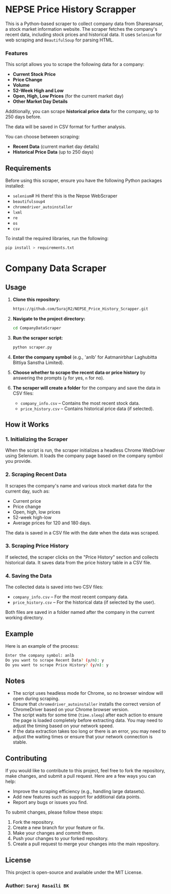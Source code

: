# NEPSE Price History Scrapper

This is a Python-based scraper to collect company data from Sharesansar, a stock market information website. The scraper fetches the company's recent data, including stock prices and historical data. It uses `Selenium` for web scraping and `BeautifulSoup` for parsing HTML.

### Features

This script allows you to scrape the following data for a company:

- **Current Stock Price**
- **Price Change**
- **Volume**
- **52-Week High and Low**
- **Open, High, Low Prices** (for the current market day)
- **Other Market Day Details**

Additionally, you can scrape **historical price data** for the company, up to 250 days before.

The data will be saved in CSV format for further analysis.

You can choose between scraping:

- **Recent Data** (current market day details)
- **Historical Price Data** (up to 250 days)

## Requirements

Before using this scraper, ensure you have the following Python packages installed:

- `selenium`# Hi there! this is the Nepse WebScraper
- `beautifulsoup4`
- `chromedriver_autoinstaller`
- `lxml`
- `re`
- `os`
- `csv`

To install the required libraries, run the following:

```bash
pip install > requirements.txt
```

# Company Data Scraper

## Usage

1. **Clone this repository:**

   ```bash
   https://github.com/SurajR2/NEPSE_Price_History_Scrapper.git
   ```

2. **Navigate to the project directory:**

   ```bash
   cd CompanyDataScraper
   ```

3. **Run the scraper script:**

   ```bash
   python scraper.py
   ```

4. **Enter the company symbol** (e.g., 'anlb' for Aatmanirbhar Laghubitta Bittiya Sanstha Limited).

5. **Choose whether to scrape the recent data or price history** by answering the prompts (`y` for yes, `n` for no).

6. **The scraper will create a folder** for the company and save the data in CSV files:
   - `company_info.csv` – Contains the most recent stock data.
   - `price_history.csv` – Contains historical price data (if selected).

## How it Works

### 1. Initializing the Scraper

When the script is run, the scraper initializes a headless Chrome WebDriver using Selenium. It loads the company page based on the company symbol you provide.

### 2. Scraping Recent Data

It scrapes the company's name and various stock market data for the current day, such as:

- Current price
- Price change
- Open, high, low prices
- 52-week high-low
- Average prices for 120 and 180 days.

The data is saved in a CSV file with the date when the data was scraped.

### 3. Scraping Price History

If selected, the scraper clicks on the "Price History" section and collects historical data. It saves data from the price history table in a CSV file.

### 4. Saving the Data

The collected data is saved into two CSV files:

- `company_info.csv` – For the most recent company data.
- `price_history.csv` – For the historical data (if selected by the user).

Both files are saved in a folder named after the company in the current working directory.

## Example

Here is an example of the process:

```bash
Enter the company symbol: anlb
Do you want to scrape Recent Data? (y/n): y
Do you want to scrape Price History? (y/n): y
```

## Notes

- The script uses headless mode for Chrome, so no browser window will open during scraping.
- Ensure that `chromedriver_autoinstaller` installs the correct version of ChromeDriver based on your Chrome browser version.
- The script waits for some time (`time.sleep`) after each action to ensure the page is loaded completely before extracting data. You may need to adjust the timing based on your network speed.
- If the data extraction takes too long or there is an error, you may need to adjust the waiting times or ensure that your network connection is stable.

## Contributing

If you would like to contribute to this project, feel free to fork the repository, make changes, and submit a pull request. Here are a few ways you can help:

- Improve the scraping efficiency (e.g., handling large datasets).
- Add new features such as support for additional data points.
- Report any bugs or issues you find.

To submit changes, please follow these steps:

1. Fork the repository.
2. Create a new branch for your feature or fix.
3. Make your changes and commit them.
4. Push your changes to your forked repository.
5. Create a pull request to merge your changes into the main repository.

## License

This project is open-source and available under the MIT License.

### Author: `Suraj Rasaili BK`

